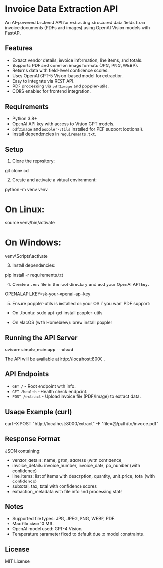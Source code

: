 # Invoice Data Extraction API

An AI-powered backend API for extracting structured data fields from invoice documents (PDFs and images) using OpenAI Vision models with FastAPI.

## Features

- Extract vendor details, invoice information, line items, and totals.
- Supports PDF and common image formats (JPG, PNG, WEBP).
- Returns data with field-level confidence scores.
- Uses OpenAI GPT-5 Vision-based model for extraction.
- Easy to integrate via REST API.
- PDF processing via `pdf2image` and poppler-utils.
- CORS enabled for frontend integration.

## Requirements

- Python 3.8+
- OpenAI API key with access to Vision GPT models.
- `pdf2image` and `poppler-utils` installed for PDF support (optional).
- Install dependencies in `requirements.txt`.

## Setup

1. Clone the repository:

git clone <repo-url>
cd <repo-directory>



2. Create and activate a virtual environment:

python -m venv venv

# On Linux:

source venv/bin/activate 
# On Windows: 

venv\Scripts\activate


3. Install dependencies:

pip install -r requirements.txt



4. Create a `.env` file in the root directory and add your OpenAI API key:

OPENAI_API_KEY=sk-your-openai-api-key



5. Ensure poppler-utils is installed on your OS if you want PDF support:

- On Ubuntu: 
sudo apt-get install poppler-utils


- On MacOS (with Homebrew):
brew install poppler



## Running the API Server

uvicorn simple_main:app --reload


The API will be available at http://localhost:8000 .

## API Endpoints

- `GET /` - Root endpoint with info.
- `GET /health` - Health check endpoint.
- `POST /extract` - Upload invoice file (PDF/Image) to extract data.

## Usage Example (curl)

curl -X POST "http://localhost:8000/extract" -F "file=@/path/to/invoice.pdf"


## Response Format

JSON containing:

- vendor_details: name, gstin, address (with confidence)
- invoice_details: invoice_number, invoice_date, po_number (with confidence)
- line_items: list of items with description, quantity, unit_price, total (with confidence)
- subtotal, tax, total with confidence scores
- extraction_metadata with file info and processing stats

## Notes

- Supported file types: JPG, JPEG, PNG, WEBP, PDF.
- Max file size: 10 MB.
- OpenAI model used: GPT-4 Vision.
- Temperature parameter fixed to default due to model constraints.

## License

MIT License
